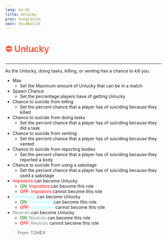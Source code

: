```yaml
---
lang: en-US
title: Unlucky
prev: Sunglasses
next: VoidBallot
---
```


# <font color=#ff6347>⛔ <b>Unlucky</b></font> <Badge text="Harmful" type="tip" vertical="middle"/>
---

As the Unlucky, doing tasks, killing, or venting has a chance to kill you.
* Max
  * Set the Maximum amount of Unlucky that can be in a match
* Spawn Chance
  * Set the percentage players have of getting Unlucky
* Chance to suicide from killing
  * Set the percent chance that a player has of suiciding because they killed
* Chance to suicide from doing tasks
  * Set the percent chance that a player has of suiciding because they did a task
* Chance to suicide from venting
  * Set the percent chance that a player has of suiciding because they vented
* Chance to suicide from reporting bodies
  * Set the percent chance that a player has of suiciding because they reported a body
* Chance to suicide from using a sabotage
  * Set the percent chance that a player has of suiciding because they used a sabotage
* <font color=red>Impostors</font> can become Unlucky
  * <font color=green>ON</font>: <font color=red>Impostors</font> can become this role
  * <font color=red>OFF</font>: <font color=red>Impostors</font> cannot become this role
* <font color=#8cffff>Crewmates</font> can become Unlucky
  * <font color=green>ON</font>: <font color=#8cffff>Crewmates</font> can become this role
  * <font color=red>OFF</font>: <font color=#8cffff>Crewmates</font> cannot become this role
* <font color=#7f8c8d>Neutrals</font> can become Unlucky
  * <font color=green>ON</font>: <font color=#7f8c8d>Neutrals</font> can become this role
  * <font color=red>OFF</font>: <font color=#7f8c8d>Neutrals</font> cannot become this role

> From: TOHEX